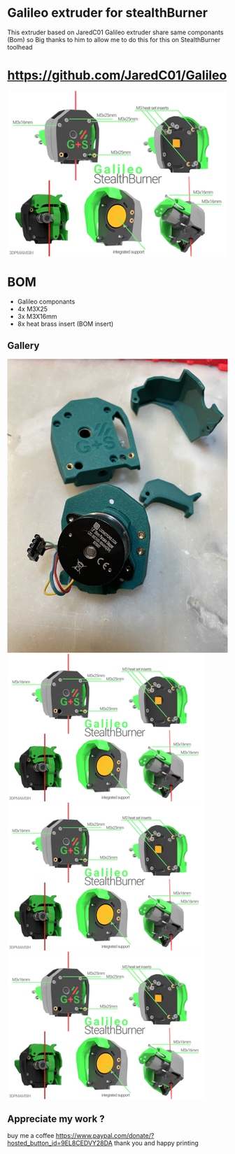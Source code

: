 # Galileo extruder for stealthBurner
This extruder based on JaredC01 Galileo extruder share same componants (Bom) so Big thanks to him to allow me to do this for this on StealthBurner toolhead  

# https://github.com/JaredC01/Galileo


![Galileo-SB.jpg](imge/Galileo-SB.jpg)

# BOM 
- Galileo componants 
- 4x M3X25
- 3x M3X16mm 
- 8x heat brass insert (BOM insert)

## Gallery
<img width="750" src="imge/06.jpg">
<img width="450" src="imge/Galileo-SB.jpg">
<img width="450" src="imge/Galileo-SB.jpg">
<img width="450" src="imge/Galileo-SB.jpg">


## Appreciate my work ?

buy me a coffee 
https://www.paypal.com/donate/?hosted_button_id=9EL8CEDVY28DA
thank you and happy printing 
